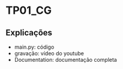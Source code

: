 # TP01_CG
## Explicações

- main.py: código
- gravação: vídeo do youtube
- Documentation: documentação completa
